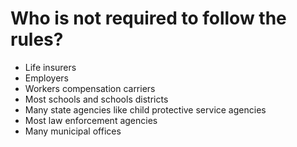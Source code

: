 # Who is not required to follow the rules?

- Life insurers
- Employers
- Workers compensation carriers
- Most schools and schools districts
- Many state agencies like child protective service agencies
- Most law enforcement agencies
- Many municipal offices


